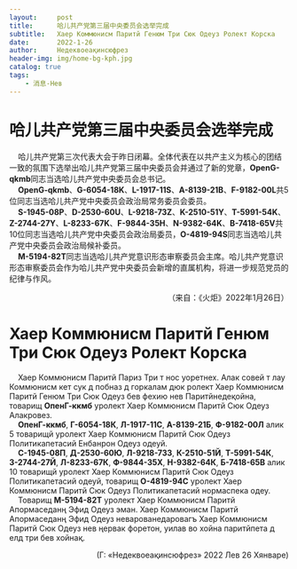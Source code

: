 ```yaml
---
layout:     post
title:      哈儿共产党第三届中央委员会选举完成
subtitle:   Хаер Коммюнисм Паритй Генюм Три Сюк Одеуз Ролект Корска
date:       2022-1-26
author:     Недеквоеақинсюфрез
header-img: img/home-bg-kph.jpg
catalog: true
tags:
    - 消息-Нев
---
```


# 哈儿共产党第三届中央委员会选举完成
&nbsp;&nbsp;&nbsp;&nbsp;哈儿共产党第三次代表大会于昨日闭幕。全体代表在以共产主义为核心的团结一致的氛围下选举出哈儿共产党第三届中央委员会并通过了新的党章，**OpenG-qkmb**同志当选哈儿共产党中央委员会总书记。  
&nbsp;&nbsp;&nbsp;&nbsp;**OpenG-qkmb**、**G-6054-18K**、**L-1917-11S**、**A-8139-21B**、**F-9182-00L**共5位同志当选哈儿共产党中央委员会政治局常务委员会委员。  
&nbsp;&nbsp;&nbsp;&nbsp;**S-1945-08P**、**D-2530-60U**、**L-9218-73Z**、**K-2510-51Y**、**T-5991-54K**、**Z-2744-27Y**、**L-8233-67K**、**F-9844-35H**、**N-9382-64K**、**B-7418-65V**共10位同志当选哈儿共产党中央委员会政治局委员，**O-4819-94S**同志当选哈儿共产党中央委员会政治局候补委员。  
&nbsp;&nbsp;&nbsp;&nbsp;**M-5194-82T**同志当选哈儿共产党意识形态审察委员会主席。哈儿共产党意识形态审察委员会作为哈儿共产党中央委员会新增的直属机构，将进一步规范党员的纪律与作风。  
<div style="text-align: right">（来自：《火炬》2022年1月26日）</div>

# Хаер Коммюнисм Паритй Генюм Три Сюк Одеуз Ролект Корска
&nbsp;&nbsp;&nbsp;&nbsp;Хаер Коммюнисм Паритй Париз Три т нос уоретнех. Алак совей т лау Коммюнисм кет сук д побназ д горкалам дюк ролект Хаер Коммюнисм Паритй Генюм Три Сюк Одеуз бев фехию нев Паритйнедеқойна, товарищ **ОпенГ-ккмб** уролект Хаер Коммюнисм Паритй Сюк Одеуз Алакровез.  
&nbsp;&nbsp;&nbsp;&nbsp;**ОпенГ-ккмб**, **Г-6054-18К**, **Л-1917-11С**, **А-8139-21Б**, **Ф-9182-00Л** алик 5 товарищй уролект Хаер Коммюнисм Паритй Сюк Одеуз Политикапетасий Енбанрон Одеуз одеуй.  
&nbsp;&nbsp;&nbsp;&nbsp;**С-1945-08П**, **Д-2530-60Ю**, **Л-9218-73З**, **К-2510-51Й**, **Т-5991-54К**, **З-2744-27Й**, **Л-8233-67К**, **Ф-9844-35Х**, **Н-9382-64К**, **Б-7418-65В** алик 10 товарищй уролект Хаер Коммюнисм Паритй Сюк Одеуз Политикапетасий одеуй, товарищ **О-4819-94С** уролект Хаер Коммюнисм Паритй Сюк Одеуз Политикапетасий нормаспека одеу.  
&nbsp;&nbsp;&nbsp;&nbsp;Товарищ **М-5194-82Т** уролект Хаер Коммюнисм Паритй Апормаседанң Эфид Одеуз эман. Хаер Коммюнисм Паритй Апормаседанң Эфид Одеуз неварованедаровагъ Хаер Коммюнисм Паритй Сюк Одеуз нев ңервак форетон, уилав во хойна паритйпета д елд три бев хойнақ.  
<div style="text-align: right">(Г: «Недеквоеақинсюфрез» 2022 Лев 26 Хянваре)</div>
